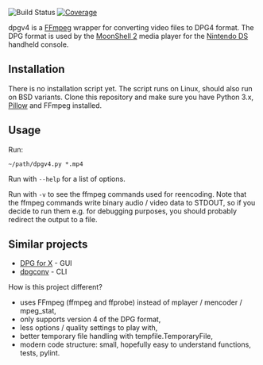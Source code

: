 ![Build Status][build-badge]
[![Coverage][coverage-badge]][coverage-url]

[build-badge]: https://github.com/pawel-slowik/dpgv4/workflows/tests/badge.svg
[coverage-badge]: https://codecov.io/gh/pawel-slowik/dpgv4/branch/master/graph/badge.svg
[coverage-url]: https://codecov.io/gh/pawel-slowik/dpgv4

dpgv4 is a [FFmpeg](https://www.ffmpeg.org/) wrapper for converting video files
to DPG4 format. The DPG format is used by the
[MoonShell 2](https://wiki.gbatemp.net/wiki/Moonshell) media player for the
[Nintendo DS](https://en.wikipedia.org/wiki/Nintendo_DS_family) handheld
console.

## Installation

There is no installation script yet. The script runs on Linux, should also run
on BSD variants. Clone this repository and make sure you have Python 3.x,
[Pillow](https://python-pillow.org/) and FFmpeg installed.

## Usage

Run:

	~/path/dpgv4.py *.mp4

Run with `--help` for a list of options.

Run with `-v` to see the ffmpeg commands used for reencoding. Note that the
ffmpeg commands write binary audio / video data to STDOUT, so if you decide to
run them e.g. for debugging purposes, you should probably redirect the output
to a file.

## Similar projects

- [DPG for X](http://dpg4x.sourceforge.net/) - GUI
- [dpgconv](https://github.com/artm/dpgconv) - CLI

How is this project different?

- uses FFmpeg (ffmpeg and ffprobe) instead of mplayer / mencoder / mpeg_stat,
- only supports version 4 of the DPG format,
- less options / quality settings to play with,
- better temporary file handling with tempfile.TemporaryFile,
- modern code structure: small, hopefully easy to understand functions, tests,
  pylint.
